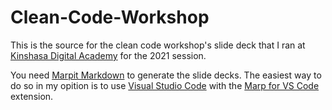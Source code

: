 # Clean-Code-Workshop

This is the source for the clean code workshop's slide deck that I ran at [Kinshasa Digital Academy](https://kinshasadigital.academy) for the 2021 session.

You need [Marpit Markdown](https://marpit.marp.app/markdown) to generate the slide decks. The easiest way to do so in my opition is to use [Visual Studio Code](https://code.visualstudio.com/?wt.mc_id=DX_841432) with the [Marp for VS Code](https://marketplace.visualstudio.com/items?itemName=marp-team.marp-vscode) extension.
